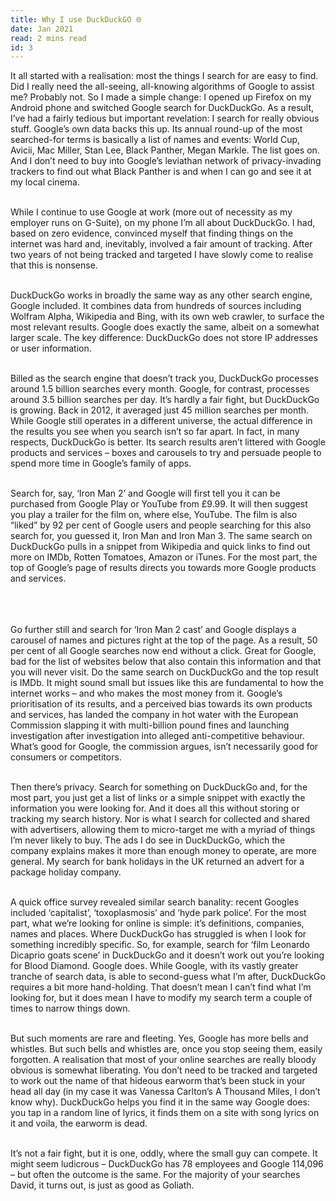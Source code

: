 ```yaml
---
title: Why I use DuckDuckGO 🌐 
date: Jan 2021
read: 2 mins read
id: 3
---
```


It all started with a realisation: most the things I search for are easy to find. Did I really need the all-seeing, all-knowing algorithms of Google to assist me? Probably not. So I made a simple change: I opened up Firefox on my Android phone and switched Google search for DuckDuckGo. As a result, I’ve had a fairly tedious but important revelation: I search for really obvious stuff. Google’s own data backs this up. Its annual round-up of the most searched-for terms is basically a list of names and events: World Cup, Avicii, Mac Miller, Stan Lee, Black Panther, Megan Markle. The list goes on. And I don’t need to buy into Google’s leviathan network of privacy-invading trackers to find out what Black Panther is and when I can go and see it at my local cinema.
<br/>
<br/>

While I continue to use Google at work (more out of necessity as my employer runs on G-Suite), on my phone I’m all about DuckDuckGo. I had, based on zero evidence, convinced myself that finding things on the internet was hard and, inevitably, involved a fair amount of tracking. After two years of not being tracked and targeted I have slowly come to realise that this is nonsense.
<br/>
<br/>

DuckDuckGo works in broadly the same way as any other search engine, Google included. It combines data from hundreds of sources including Wolfram Alpha, Wikipedia and Bing, with its own web crawler, to surface the most relevant results. Google does exactly the same, albeit on a somewhat larger scale. The key difference: DuckDuckGo does not store IP addresses or user information.
<br/>
<br/>

Billed as the search engine that doesn’t track you, DuckDuckGo processes around 1.5 billion searches every month. Google, for contrast, processes around 3.5 billion searches per day. It’s hardly a fair fight, but DuckDuckGo is growing. Back in 2012, it averaged just 45 million searches per month. While Google still operates in a different universe, the actual difference in the results you see when you search isn’t so far apart. In fact, in many respects, DuckDuckGo is better. Its search results aren’t littered with Google products and services – boxes and carousels to try and persuade people to spend more time in Google’s family of apps.
<br/>
<br/>


Search for, say, ‘Iron Man 2’ and Google will first tell you it can be purchased from Google Play or YouTube from £9.99. It will then suggest you play a trailer for the film on, where else, YouTube. The film is also “liked” by 92 per cent of Google users and people searching for this also search for, you guessed it, Iron Man and Iron Man 3. The same search on DuckDuckGo pulls in a snippet from Wikipedia and quick links to find out more on IMDb, Rotten Tomatoes, Amazon or iTunes. For the most part, the top of Google’s page of results directs you towards more Google products and services.
<br />
<br />
<br/>
<br/>

Go further still and search for ‘Iron Man 2 cast’ and Google displays a carousel of names and pictures right at the top of the page. As a result, 50 per cent of all Google searches now end without a click. Great for Google, bad for the list of websites below that also contain this information and that you will never visit. Do the same search on DuckDuckGo and the top result is IMDb. It might sound small but issues like this are fundamental to how the internet works – and who makes the most money from it. Google’s prioritisation of its results, and a perceived bias towards its own products and services, has landed the company in hot water with the European Commission slapping it with multi-billion pound fines and launching investigation after investigation into alleged anti-competitive behaviour. What’s good for Google, the commission argues, isn’t necessarily good for consumers or competitors.
<br/>
<br/>

Then there’s privacy. Search for something on DuckDuckGo and, for the most part, you just get a list of links or a simple snippet with exactly the information you were looking for. And it does all this without storing or tracking my search history. Nor is what I search for collected and shared with advertisers, allowing them to micro-target me with a myriad of things I’m never likely to buy. The ads I do see in DuckDuckGo, which the company explains makes it more than enough money to operate, are more general. My search for bank holidays in the UK returned an advert for a package holiday company.
<br/>
<br/>

A quick office survey revealed similar search banality: recent Googles included ‘capitalist’, ‘toxoplasmosis’ and ‘hyde park police’. For the most part, what we’re looking for online is simple: it’s definitions, companies, names and places. Where DuckDuckGo has struggled is when I look for something incredibly specific. So, for example, search for ‘film Leonardo Dicaprio goats scene’ in DuckDuckGo and it doesn’t work out you’re looking for Blood Diamond. Google does. While Google, with its vastly greater tranche of search data, is able to second-guess what I’m after, DuckDuckGo requires a bit more hand-holding. That doesn’t mean I can’t find what I’m looking for, but it does mean I have to modify my search term a couple of times to narrow things down.
<br/>
<br/>

But such moments are rare and fleeting. Yes, Google has more bells and whistles. But such bells and whistles are, once you stop seeing them, easily forgotten. A realisation that most of your online searches are really bloody obvious is somewhat liberating. You don’t need to be tracked and targeted to work out the name of that hideous earworm that’s been stuck in your head all day (in my case it was Vanessa Carlton’s A Thousand Miles, I don’t know why). DuckDuckGo helps you find it in the same way Google does: you tap in a random line of lyrics, it finds them on a site with song lyrics on it and voila, the earworm is dead.
<br/>
<br/>

It’s not a fair fight, but it is one, oddly, where the small guy can compete. It might seem ludicrous – DuckDuckGo has 78 employees and Google 114,096 – but often the outcome is the same. For the majority of your searches David, it turns out, is just as good as Goliath.
